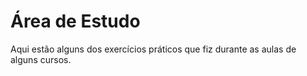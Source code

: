 # Área de Estudo

Aqui estão alguns dos exercícios práticos que fiz durante as aulas de alguns cursos.